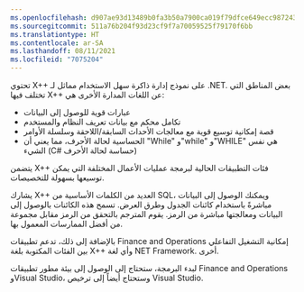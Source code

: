 ```yaml
---
ms.openlocfilehash: d907ae93d13489b0fa3b50a7900ca019f79dfce649ecc987243ba90858f71937
ms.sourcegitcommit: 511a76b204f93d23cf9f7a70059525f79170f6bb
ms.translationtype: HT
ms.contentlocale: ar-SA
ms.lasthandoff: 08/11/2021
ms.locfileid: "7075204"
---
```

تحتوي X++ على نموذج إدارة ذاكرة سهل الاستخدام مماثل لـ .NET. بعض المناطق التي تختلف فيها X++ عن اللغات المدارة الأخرى هي:

-   عبارات قوية للوصول إلى البيانات
-   تكامل محكم مع بيانات تعريف النظام والمستخدم
-   قصة إمكانية توسيع قوية مع معالجات الأحداث السابقة/اللاحقة وسلسلة الأوامر
-   الحساسية لحالة الأحرف، مما يعني أن "While" و"while" و"WHILE" هي نفس الشيء (C# حساسة لحالة الأحرف)

يتضمن X++ فئات التطبيقات الحالية لبرمجة عمليات الأعمال المختلفة التي يمكن توسيعها بسهولة للتخصيصات.

يشارك X++ العديد من الكلمات الأساسية من SQL، ويمكنك الوصول إلى البيانات مباشرةً باستخدام كائنات الجدول وطرق العرض. تسمح هذه الكائنات بالوصول إلى البيانات ومعالجتها مباشرة من الرمز. يقوم المترجم بالتحقق من الرمز مقابل مجموعة من أفضل الممارسات المعمول بها.

بالإضافة إلى ذلك، تدعم تطبيقات Finance and Operations إمكانية التشغيل التفاعلي بين الفئات المكتوبة بلغة X++ وأي لغة NET Framework. أخرى.

لبدء البرمجة، ستحتاج إلى الوصول إلى بيئة مطور تطبيقات Finance and Operations وVisual Studio، وستحتاج أيضاً إلى ترخيص Visual Studio. 
